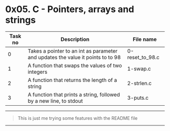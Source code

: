 # 0x05. C - Pointers, arrays and strings

| Task no | Description                                                                     | File name       |
| ------- | ------------------------------------------------------------------------------- | --------------- |
| 0       | Takes a pointer to an int as parameter and updates the value it points to to 98 | 0-reset_to_98.c |
| 1       | A function that swaps the values of two integers                                | 1-swap.c        |
| 2       | A function that returns the length of a string                                  | 2-strlen.c      |
| 3       | A function that prints a string, followed by a new line, to stdout              | 3-puts.c        |

---

> This is just me trying some features with the README file

---
